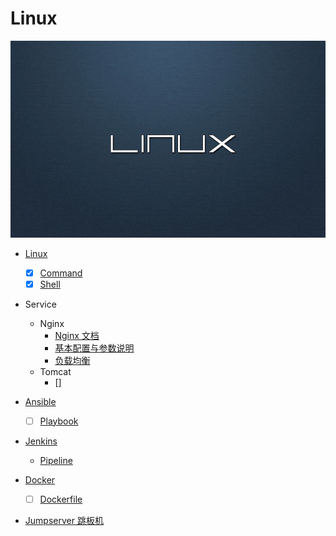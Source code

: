 # Linux

![Linux](./_media/linux.png "linux.png")

- [Linux](#linux)
  - [x] [Command](command/#command)
  - [x] [Shell](shell/#shell)

- Service
  - Nginx
    - [Nginx 文档](http://www.nginx.cn/doc)
    - [基本配置与参数说明](nginx/基本配置与参数说明)
    - [负载均衡](nginx/负载均衡)
  - Tomcat
    - []

- [Ansible](http://www.ansible.com.cn/)
  - [ ] [Playbook](http://www.ansible.com.cn/docs/playbooks.html)

- [Jenkins](https://jenkins.io/zh/doc/)
  - [Pipeline](https://jenkins.io/zh/doc/book/pipeline/syntax/)

- [Docker](https://docker_practice.gitee.io)
  - [ ] [Dockerfile](https://docker_practice.gitee.io/image/dockerfile/)

- [Jumpserver 跳板机](http://docs.jumpserver.org/zh/docs/index.html)
